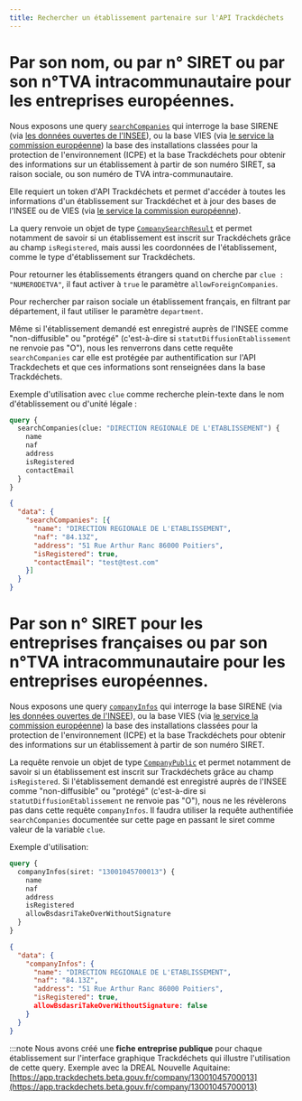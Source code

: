 ```yaml
---
title: Rechercher un établissement partenaire sur l'API Trackdéchets
---
```


# Par son nom, ou par n° SIRET ou par son n°TVA intracommunautaire pour les entreprises européennes.

Nous exposons une query [`searchCompanies`](../reference/api-reference/user-company/queries.md#searchcompanies) qui interroge la base SIRENE (via [les données ouvertes de l'INSEE](https://files.data.gouv.fr/insee-sirene/)), ou la base VIES (via [le service la commission européenne](https://ec.europa.eu/taxation_customs/vies/)) la base des installations classées pour la protection de l'environnement (ICPE) et la base Trackdéchets pour obtenir des informations sur un établissement à partir de son numéro SIRET, sa raison sociale, ou son numéro de TVA intra-communautaire.

Elle requiert un token d'API Trackdéchets et permet d'accéder à toutes les informations d'un établissement sur Trackdéchet et à jour des bases de l'INSEE ou de VIES (via [le service la commission européenne](https://ec.europa.eu/taxation_customs/vies/)).

La query renvoie un objet de type [`CompanySearchResult`](../reference/api-reference/user-company/objects.md#companysearchresult) et permet notamment de savoir si un établissement est inscrit sur Trackdéchets grâce au champ `isRegistered`, mais aussi les coordonnées de l'établissement, comme le type d'établissement sur Trackdéchets. 

Pour retourner les établissements étrangers quand on cherche par `clue : "NUMERODETVA"`, il faut activer à `true` le paramètre `allowForeignCompanies`.

Pour rechercher par raison sociale un établissement français, en filtrant par département, il faut utiliser le paramètre `department`.

Même si l'établissement demandé est enregistré auprès de l'INSEE comme "non-diffusible" ou "protégé" (c'est-à-dire si `statutDiffusionEtablissement` ne renvoie pas "O"), nous les renverrons dans cette requête `searchCompanies` car elle est protégée par authentification sur l'API Trackdechets et que ces informations sont renseignées dans la base Trackdéchets.

Exemple d'utilisation avec `clue` comme recherche plein-texte dans le nom d'établissement ou d'unité légale :

```graphql
query {
  searchCompanies(clue: "DIRECTION REGIONALE DE L'ETABLISSEMENT") {
    name
    naf
    address
    isRegistered
    contactEmail
  }
}
```

```json
{
  "data": {
    "searchCompanies": [{
      "name": "DIRECTION REGIONALE DE L'ETABLISSEMENT",
      "naf": "84.13Z",
      "address": "51 Rue Arthur Ranc 86000 Poitiers",
      "isRegistered": true,
      "contactEmail": "test@test.com"
    }]
  }
}
```


# Par son n° SIRET pour les entreprises françaises ou par son n°TVA intracommunautaire pour les entreprises européennes.

Nous exposons une query [`companyInfos`](../reference/api-reference/user-company/queries.md#companyinfos) qui interroge la base SIRENE (via [les données ouvertes de l'INSEE](https://files.data.gouv.fr/insee-sirene/)), ou la base VIES (via [le service la commission européenne](https://ec.europa.eu/taxation_customs/vies/)) la base des installations classées pour la protection de l'environnement (ICPE) et la base Trackdéchets pour obtenir des informations sur un établissement à partir de son numéro SIRET.

La requête renvoie un objet de type [`CompanyPublic`](../reference/api-reference/user-company/objects.md#companypublic) et permet notamment de savoir si un établissement est inscrit sur Trackdéchets grâce au champ `isRegistered`. Si l'établissement demandé est enregistré auprès de l'INSEE comme  "non-diffusible" ou "protégé" (c'est-à-dire si `statutDiffusionEtablissement` ne renvoie pas "O"), nous ne les révèlerons pas dans cette requête `companyInfos`. Il faudra utiliser la requête authentifiée `searchCompanies` documentée sur cette page en passant le siret comme valeur de la variable `clue`.

Exemple d'utilisation:

```graphql
query {
  companyInfos(siret: "13001045700013") {
    name
    naf
    address
    isRegistered
    allowBsdasriTakeOverWithoutSignature
  }
}
```

```json
{
  "data": {
    "companyInfos": {
      "name": "DIRECTION REGIONALE DE L'ETABLISSEMENT",
      "naf": "84.13Z",
      "address": "51 Rue Arthur Ranc 86000 Poitiers",
      "isRegistered": true,
      allowBsdasriTakeOverWithoutSignature: false
    }
  }
}
```

:::note
Nous avons créé une **fiche entreprise publique** pour chaque établissement sur l'interface graphique Trackdéchets qui illustre l'utilisation de cette query. Exemple avec la DREAL Nouvelle Aquitaine: [https://app.trackdechets.beta.gouv.fr/company/13001045700013](https://app.trackdechets.beta.gouv.fr/company/13001045700013)
